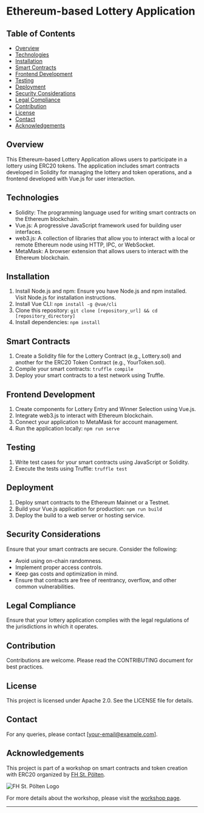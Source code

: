 # Ethereum-based Lottery Application

## Table of Contents

- [Overview](#overview)
- [Technologies](#technologies)
- [Installation](#installation)
- [Smart Contracts](#smart-contracts)
- [Frontend Development](#frontend-development)
- [Testing](#testing)
- [Deployment](#deployment)
- [Security Considerations](#security-considerations)
- [Legal Compliance](#legal-compliance)
- [Contribution](#contribution)
- [License](#license)
- [Contact](#contact)
- [Acknowledgements](#acknowledgements)

## Overview

This Ethereum-based Lottery Application allows users to participate in a lottery using ERC20 tokens. The application includes smart contracts developed in Solidity for managing the lottery and token operations, and a frontend developed with Vue.js for user interaction.

## Technologies

- Solidity: The programming language used for writing smart contracts on the Ethereum blockchain.
- Vue.js: A progressive JavaScript framework used for building user interfaces.
- web3.js: A collection of libraries that allow you to interact with a local or remote Ethereum node using HTTP, IPC, or WebSocket.
- MetaMask: A browser extension that allows users to interact with the Ethereum blockchain.

## Installation

1. Install Node.js and npm: Ensure you have Node.js and npm installed. Visit Node.js for installation instructions.
2. Install Vue CLI: `npm install -g @vue/cli`
3. Clone this repository: `git clone [repository_url] && cd [repository_directory]`
4. Install dependencies: `npm install`

## Smart Contracts

1. Create a Solidity file for the Lottery Contract (e.g., Lottery.sol) and another for the ERC20 Token Contract (e.g., YourToken.sol).
2. Compile your smart contracts: `truffle compile`
3. Deploy your smart contracts to a test network using Truffle.

## Frontend Development

1. Create components for Lottery Entry and Winner Selection using Vue.js.
2. Integrate web3.js to interact with Ethereum blockchain.
3. Connect your application to MetaMask for account management.
4. Run the application locally: `npm run serve`

## Testing

1. Write test cases for your smart contracts using JavaScript or Solidity.
2. Execute the tests using Truffle: `truffle test`

## Deployment

1. Deploy smart contracts to the Ethereum Mainnet or a Testnet.
2. Build your Vue.js application for production: `npm run build`
3. Deploy the build to a web server or hosting service.

## Security Considerations

Ensure that your smart contracts are secure. Consider the following:

- Avoid using on-chain randomness.
- Implement proper access controls.
- Keep gas costs and optimization in mind.
- Ensure that contracts are free of reentrancy, overflow, and other common vulnerabilities.

## Legal Compliance

Ensure that your lottery application complies with the legal regulations of the jurisdictions in which it operates.

## Contribution

Contributions are welcome. Please read the CONTRIBUTING document for best practices.

## License

This project is licensed under Apache 2.0. See the LICENSE file for details.

## Contact

For any queries, please contact [your-email@example.com].

## Acknowledgements

This project is part of a workshop on smart contracts and token creation with ERC20 organized by [FH St. Pölten](https://www.fhstp.ac.at/). 

![FH St. Pölten Logo](https://creativemediasummer.fhstp.ac.at/images/logo.png)

For more details about the workshop, please visit the [workshop page](https://creativemediasummer.fhstp.ac.at/workshops/smart-contracts-token-creation-with-erc20).

---




